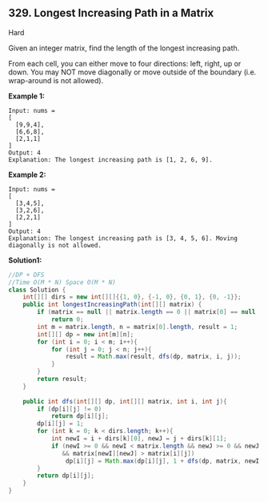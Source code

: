 ## 329. Longest Increasing Path in a Matrix

Hard

Given an integer matrix, find the length of the longest increasing path.

From each cell, you can either move to four directions: left, right, up or down. You may NOT move diagonally or move outside of the boundary (i.e. wrap-around is not allowed).

**Example 1:**

```
Input: nums = 
[
  [9,9,4],
  [6,6,8],
  [2,1,1]
] 
Output: 4 
Explanation: The longest increasing path is [1, 2, 6, 9].
```

**Example 2:**

```
Input: nums = 
[
  [3,4,5],
  [3,2,6],
  [2,2,1]
] 
Output: 4 
Explanation: The longest increasing path is [3, 4, 5, 6]. Moving diagonally is not allowed.
```

**Solution1:**

```java
//DP + DFS
//Time O(M * N) Space O(M * N)
class Solution {
    int[][] dirs = new int[][]{{1, 0}, {-1, 0}, {0, 1}, {0, -1}};
    public int longestIncreasingPath(int[][] matrix) {
        if (matrix == null || matrix.length == 0 || matrix[0] == null || matrix[0].length == 0)
            return 0;
        int m = matrix.length, n = matrix[0].length, result = 1;
        int[][] dp = new int[m][n];
        for (int i = 0; i < m; i++){
            for (int j = 0; j < n; j++){
                result = Math.max(result, dfs(dp, matrix, i, j));
            }
        }
        return result;
    }
    
    public int dfs(int[][] dp, int[][] matrix, int i, int j){
        if (dp[i][j] != 0)
            return dp[i][j];
        dp[i][j] = 1;
        for (int k = 0; k < dirs.length; k++){
            int newI = i + dirs[k][0], newJ = j + dirs[k][1];
            if (newI >= 0 && newI < matrix.length && newJ >= 0 && newJ < matrix[0].length 
               && matrix[newI][newJ] > matrix[i][j])
                dp[i][j] = Math.max(dp[i][j], 1 + dfs(dp, matrix, newI, newJ));
        }
        return dp[i][j];
    }
}
```




